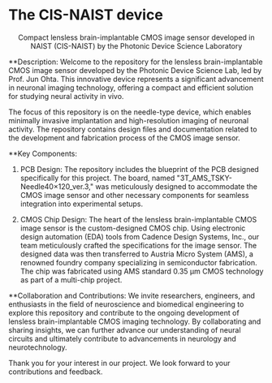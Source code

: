 # The CIS-NAIST device
<center> Compact lensless brain-implantable CMOS image sensor developed in NAIST (CIS-NAIST) by the Photonic Device Science Laboratory </center>

**Description:
Welcome to the repository for the lensless brain-implantable CMOS image sensor developed by the Photonic Device Science Lab, led by Prof. Jun Ohta. This innovative device represents a significant advancement in neuronal imaging technology, offering a compact and efficient solution for studying neural activity in vivo.

The focus of this repository is on the needle-type device, which enables minimally invasive implantation and high-resolution imaging of neuronal activity. The repository contains design files and documentation related to the development and fabrication process of the CMOS image sensor.

**Key Components:

1. PCB Design: The repository includes the blueprint of the PCB designed specifically for this project. The board, named "3T_AMS_TSKY-Needle40×120_ver.3," was meticulously designed to accommodate the CMOS image sensor and other necessary components for seamless integration into experimental setups.

2. CMOS Chip Design: The heart of the lensless brain-implantable CMOS image sensor is the custom-designed CMOS chip. Using electronic design automation (EDA) tools from Cadence Design Systems, Inc., our team meticulously crafted the specifications for the image sensor. The designed data was then transferred to Austria Micro System (AMS), a renowned foundry company specializing in semiconductor fabrication. The chip was fabricated using AMS standard 0.35 µm CMOS technology as part of a multi-chip project.

**Collaboration and Contributions:
We invite researchers, engineers, and enthusiasts in the field of neuroscience and biomedical engineering to explore this repository and contribute to the ongoing development of lensless brain-implantable CMOS imaging technology. By collaborating and sharing insights, we can further advance our understanding of neural circuits and ultimately contribute to advancements in neurology and neurotechnology.

Thank you for your interest in our project. We look forward to your contributions and feedback.
